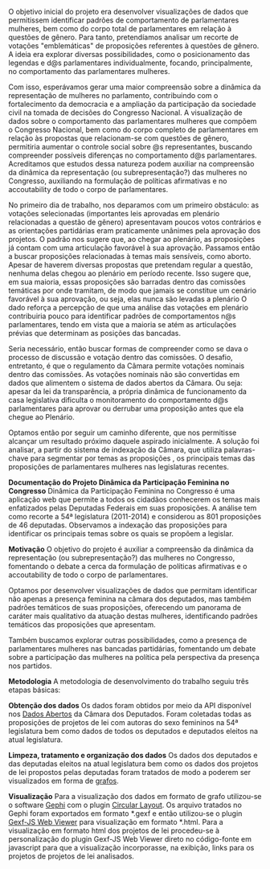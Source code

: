 O objetivo inicial do projeto era desenvolver visualizações de dados que permitissem identificar padrões de comportamento de parlamentares mulheres, bem como do corpo total de parlamentares em relação à questões de gênero. Para tanto, pretendíamos analisar  um recorte de votações "emblemáticas" de proposições referentes à questões de gênero. A ideia era explorar diversas possibilidades, como o posicionamento das legendas e d@s parlamentares individualmente, focando, principalmente, no comportamento das parlamentares mulheres.

Com isso, esperávamos gerar uma maior compreensão sobre a dinâmica da representação de mulheres no parlamento, contribuindo com o fortalecimento da democracia e a ampliação da participação da sociedade civil na tomada de decisões do Congresso Nacional. A visualização de dados sobre o comportamento das parlamentares mulheres que compõem o Congresso Nacional, bem como do corpo completo de parlamentares em relação às propostas que relacionam-se com questões de gênero, permitiria aumentar o controle social sobre @s representantes, buscando compreender possíveis diferenças no comportamento d@s parlamentares. Acreditamos que estudos dessa natureza podem auxiliar na compreensão da dinâmica da representação (ou subrepresentação?) das mulheres no Congresso, auxiliando na formulação de políticas afirmativas e no accoutability de todo o corpo de parlamentares.

No primeiro dia de trabalho, nos deparamos com um primeiro obstáculo: as votações selecionadas (importantes leis aprovadas em plenário relacionadas a questão de gênero) apresentavam poucos votos contrários e as orientações partidárias eram praticamente unânimes pela aprovação dos projetos. O padrão nos sugere que, ao chegar ao plenário, as proposições já contam com uma articulação favorável à sua aprovação. Passamos então a buscar proposições relacionadas à temas mais sensíveis, como aborto. Apesar de haverem diversas propostas que pretendam regular a questão, nenhuma delas chegou ao plenário em período recente. Isso sugere que, em sua maioria, essas proposições são barradas dentro das comissões temáticas por onde tramitam, de modo que jamais se constitue um cenário favorável à sua aprovação, ou seja, elas nunca são levadas a plenário O dado reforça a percepção de que uma análise das votações em plenário contribuiria pouco para identificar padrões de comportamentos n@s parlamentares, tendo em vista que a maioria se atém as articulações prévias que determinam as posições das bancadas. 

Seria necessário, então buscar formas de compreender como se dava o processo de discussão e votação dentro das comissões. O desafio, entretanto, é que o regulamento da Câmara permite votações nominais dentro das comissões. As votações nominais não são convertidas em dados que alimentem o sistema de dados abertos da Câmara. Ou seja: apesar da lei da transparência, a própria dinâmica de funcionamento da casa legislativa dificulta o monitoramento do comportamento d@s parlamentares para aprovar ou derrubar uma proposição antes que ela chegue ao Plenário. 

Optamos então por seguir um caminho diferente, que nos permitisse alcançar um resultado próximo daquele aspirado inicialmente. A solução foi analisar, a partir do sistema de indexação da Câmara, que utiliza palavras-chave para segmentar por temas as proposições , os principais temas das proposições de parlamentares mulheres nas legislaturas recentes. 


<strong>Documentação do Projeto Dinâmica da Participação Feminina no Congresso</strong>
Dinâmica da Participação Feminina no Congresso é  uma aplicação web que permite a todos os cidadãos conhecerem os temas mais enfatizados pelas Deputadas Federais em suas proposições.
A análise tem como recorte a 54ª legislatura (2011-2014) e considerou as 801 proposições de 46  deputadas. Observamos a indexação das proposições para identificar os principais temas sobre os quais se propõem a legislar. 

<strong>Motivação</strong>
O objetivo do projeto é auxiliar a compreensão da dinâmica da representação (ou subrepresentação?) das mulheres no Congresso, fomentando o debate a cerca da formulação de políticas afirmativas e o accoutability de todo o corpo de parlamentares. 

Optamos por desenvolver visualizações de dados que permitam identificar não apenas a presença feminina na câmara dos deputados, mas também padrões temáticos de suas proposições, oferecendo um panorama de caráter mais qualitativo da atuação destas mulheres, identificando padrões temáticos das proposições que apresentam. 

Também buscamos explorar outras possibilidades, como a presença de parlamentares mulheres nas bancadas partidárias, fomentando um debate sobre a participação das mulheres na política pela perspectiva da presença nos partidos. 

<strong>Metodologia</strong>
A metodologia de desenvolvimento do trabalho seguiu três etapas básicas:

<strong>Obtenção dos dados</strong>
Os dados foram obtidos por meio da API disponível nos <a href='http://www2.camara.leg.br/transparencia/dados-abertos/dados-abertos-legislativo'>Dados Abertos</a> da Câmara dos Deputados. Foram coletadas todas as proposições de projetos de lei com autoras do sexo femininos na 54ª legislatura bem como dados de todos os deputados e deputados eleitos na atual legislatura.

<strong>Limpeza, tratamento e organização dos dados</strong>
Os dados dos deputados e das deputadas eleitos na atual legislatura bem como os dados dos projetos de lei propostos pelas deputadas foram tratados de modo a poderem ser visualizados em forma de <a href='http://pt.wikipedia.org/wiki/Teoria_dos_grafos'>grafos</a>. 

<strong>Visualização</strong>
Para a visualização dos dados em formato de grafo utilizou-se o software <a href='http://gephi.github.io/'>Gephi</a> com o plugin <a href='https://marketplace.gephi.org/plugin/circular-layout/'>Circular Layout</a>. Os arquivo tratados no Gephi foram exportados em formato *.gexf e então utilizou-se o plugin <a href='https://marketplace.gephi.org/plugin/gexf-js-web-viewer/'>Gexf-JS Web Viewer</a> para visualização em formato *.html. Para a visualização em formato html dos projetos de lei procedeu-se à personalização do plugin Gexf-JS Web Viewer direto no código-fonte em javascript para que a visualização incorporasse, na exibição, links para os projetos de projetos de lei analisados.
